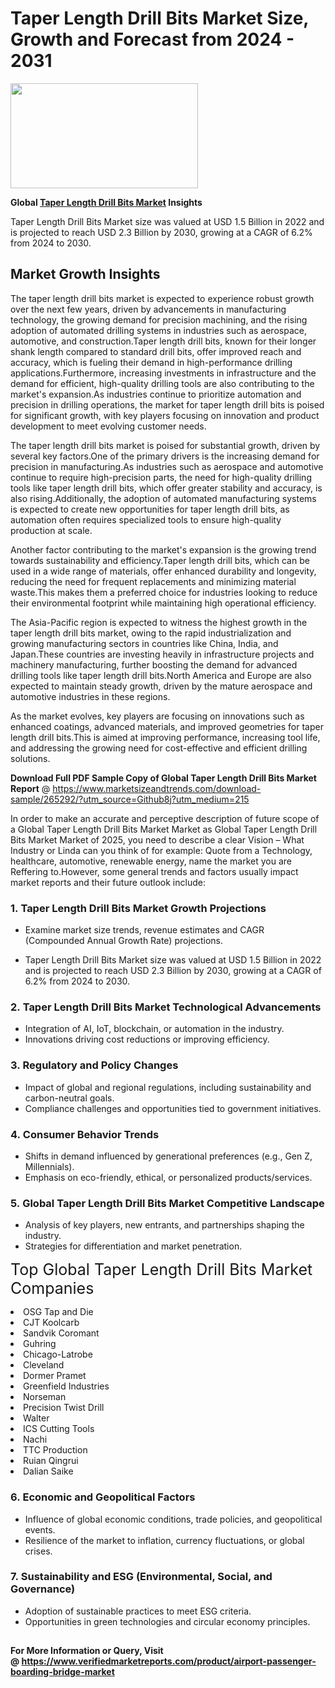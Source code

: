 <H1>Taper Length Drill Bits Market Size, Growth and Forecast from 2024 - 2031</H1><img class="aligncenter size-medium wp-image-584254" src="https://thirdeyenews.in/wp-content/uploads/2024/09/Global-Market-Research-300x168.jpeg" alt="" width="300" height="168" /><p><strong>Global&nbsp;<a href="https://www.marketsizeandtrends.com/download-sample/265292/?utm_source=Github8j?utm_medium=215">Taper Length Drill Bits Market</a> Insights</strong></p><p>Taper Length Drill Bits Market size was valued at USD 1.5 Billion in 2022 and is projected to reach USD 2.3 Billion by 2030, growing at a CAGR of 6.2% from 2024 to 2030.</p><p><h2>Market Growth Insights</h2> <p>The taper length drill bits market is expected to experience robust growth over the next few years, driven by advancements in manufacturing technology, the growing demand for precision machining, and the rising adoption of automated drilling systems in industries such as aerospace, automotive, and construction.Taper length drill bits, known for their longer shank length compared to standard drill bits, offer improved reach and accuracy, which is fueling their demand in high-performance drilling applications.Furthermore, increasing investments in infrastructure and the demand for efficient, high-quality drilling tools are also contributing to the market's expansion.As industries continue to prioritize automation and precision in drilling operations, the market for taper length drill bits is poised for significant growth, with key players focusing on innovation and product development to meet evolving customer needs.</p> <p>The taper length drill bits market is poised for substantial growth, driven by several key factors.One of the primary drivers is the increasing demand for precision in manufacturing.As industries such as aerospace and automotive continue to require high-precision parts, the need for high-quality drilling tools like taper length drill bits, which offer greater stability and accuracy, is also rising.Additionally, the adoption of automated manufacturing systems is expected to create new opportunities for taper length drill bits, as automation often requires specialized tools to ensure high-quality production at scale.</p> <p>Another factor contributing to the market's expansion is the growing trend towards sustainability and efficiency.Taper length drill bits, which can be used in a wide range of materials, offer enhanced durability and longevity, reducing the need for frequent replacements and minimizing material waste.This makes them a preferred choice for industries looking to reduce their environmental footprint while maintaining high operational efficiency.</p> <p>The Asia-Pacific region is expected to witness the highest growth in the taper length drill bits market, owing to the rapid industrialization and growing manufacturing sectors in countries like China, India, and Japan.These countries are investing heavily in infrastructure projects and machinery manufacturing, further boosting the demand for advanced drilling tools like taper length drill bits.North America and Europe are also expected to maintain steady growth, driven by the mature aerospace and automotive industries in these regions.</p> <p>As the market evolves, key players are focusing on innovations such as enhanced coatings, advanced materials, and improved geometries for taper length drill bits.This is aimed at improving performance, increasing tool life, and addressing the growing need for cost-effective and efficient drilling solutions.</p> <p><span class=""><strong>Download Full PDF Sample Copy of Global Taper Length Drill Bits Market Report</strong> @ <a href="https://www.marketsizeandtrends.com/download-sample/265292/?utm_source=Github8j?utm_medium=215" target="_blank">https://www.marketsizeandtrends.com/download-sample/265292/?utm_source=Github8j?utm_medium=215</a></span></p><p>In order to make an accurate and perceptive description of future scope of a Global&nbsp;Taper Length Drill Bits Market Market as Global&nbsp;Taper Length Drill Bits Market Market of 2025, you need to describe a clear Vision &ndash; What Industry or Linda can you think of for example: Quote from a Technology, healthcare, automotive, renewable energy, name the market you are Reffering to.However, some general trends and factors usually impact market reports and their future outlook include:</p><h3>1.&nbsp;<strong>Taper Length Drill Bits Market Growth Projections</strong></h3><ul><li>Examine market size trends, revenue estimates and CAGR (Compounded Annual Growth Rate) projections.</li><li><p>Taper Length Drill Bits Market size was valued at USD 1.5 Billion in 2022 and is projected to reach USD 2.3 Billion by 2030, growing at a CAGR of 6.2% from 2024 to 2030.</p></li></ul><h3>2.&nbsp;<strong>Taper Length Drill Bits Market Technological Advancements</strong></h3><ul><li>Integration of AI, IoT, blockchain, or automation in the industry.</li><li>Innovations driving cost reductions or improving efficiency.</li></ul><h3>3.&nbsp;<strong>Regulatory and Policy Changes</strong></h3><ul><li>Impact of global and regional regulations, including sustainability and carbon-neutral goals.</li><li>Compliance challenges and opportunities tied to government initiatives.</li></ul><h3>4.&nbsp;<strong>Consumer Behavior Trends</strong></h3><ul><li>Shifts in demand influenced by generational preferences (e.g., Gen Z, Millennials).</li><li>Emphasis on eco-friendly, ethical, or personalized products/services.</li></ul><h3>5.&nbsp;<strong>Global Taper Length Drill Bits Market Competitive Landscape</strong></h3><ul><li>Analysis of key players, new entrants, and partnerships shaping the industry.</li><li>Strategies for differentiation and market penetration.</li></ul><p data-pm-slice="1 1 []"><span style="color: inherit; font-family: inherit; font-size: 25px;">Top Global Taper Length Drill Bits Market Companies</span></p><div class="" data-test-id=""><p><li>OSG Tap and Die</li><li> CJT Koolcarb</li><li> Sandvik Coromant</li><li> Guhring</li><li> Chicago-Latrobe</li><li> Cleveland</li><li> Dormer Pramet</li><li> Greenfield Industries</li><li> Norseman</li><li> Precision Twist Drill</li><li> Walter</li><li> ICS Cutting Tools</li><li> Nachi</li><li> TTC Production</li><li> Ruian Qingrui</li><li> Dalian Saike</li></p></div><h3>6.&nbsp;<strong>Economic and Geopolitical Factors</strong></h3><ul><li>Influence of global economic conditions, trade policies, and geopolitical events.</li><li>Resilience of the market to inflation, currency fluctuations, or global crises.</li></ul><h3>7.&nbsp;<strong>Sustainability and ESG (Environmental, Social, and Governance)</strong></h3><ul><li>Adoption of sustainable practices to meet ESG criteria.</li><li>Opportunities in green technologies and circular economy principles.</li></ul><h2><strong style="font-size: 14px;">For More Information or Query, Visit @&nbsp;</strong><a style="background-color: #ffffff; font-size: 14px;" href="https://www.marketsizeandtrends.com/report/taper-length-drill-bits-market/" target="_blank">https://www.verifiedmarketreports.com/product/airport-passenger-boarding-bridge-market</a></h2>